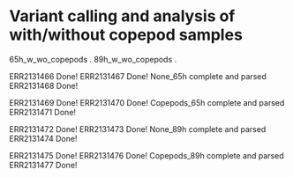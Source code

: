 # Variant calling and analysis of with/without copepod samples

65h_w_wo_copepods	.
89h_w_wo_copepods	.


ERR2131466	Done!
ERR2131467	Done!	None_65h complete and parsed
ERR2131468	Done!

ERR2131469	Done!
ERR2131470	Done!	Copepods_65h complete and parsed
ERR2131471	Done!

ERR2131472	Done!
ERR2131473	Done!	None_89h complete and parsed
ERR2131474	Done!

ERR2131475	Done!
ERR2131476	Done!	Copepods_89h complete and parsed
ERR2131477	Done!
